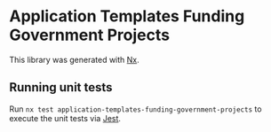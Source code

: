 # Application Templates Funding Government Projects

This library was generated with [Nx](https://nx.dev).

## Running unit tests

Run `nx test application-templates-funding-government-projects` to execute the unit tests via [Jest](https://jestjs.io).
